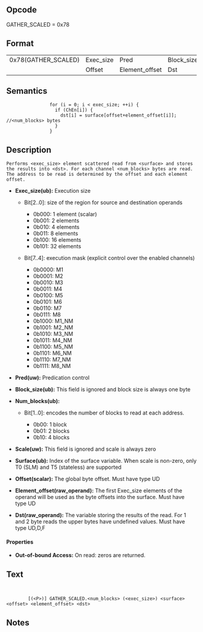  

## Opcode

  GATHER_SCALED = 0x78

## Format

| | | | | | | |
| --- | --- | --- | --- | --- | --- | --- |
| 0x78(GATHER_SCALED) | Exec_size | Pred           | Block_size | Num_blocks | Scale | Surface |
|                     | Offset    | Element_offset | Dst        |            |       |         |


## Semantics




                    for (i = 0; i < exec_size; ++i) {
                      if (ChEn[i]) {
                        dst[i] = surface[offset+element_offset[i]]; //<num_blocks> bytes
                      }
                    }

## Description


    Performs <exec_size> element scattered read from <surface> and stores the results into <dst>. For each channel <num_blocks> bytes are read. The address to be read is determined by the offset and each element offset.

- **Exec_size(ub):** Execution size
 
  - Bit[2..0]: size of the region for source and destination operands
 
    - 0b000:  1 element (scalar) 
    - 0b001:  2 elements 
    - 0b010:  4 elements 
    - 0b011:  8 elements 
    - 0b100:  16 elements 
    - 0b101:  32 elements 
  - Bit[7..4]: execution mask (explicit control over the enabled channels)
 
    - 0b0000:  M1 
    - 0b0001:  M2 
    - 0b0010:  M3 
    - 0b0011:  M4 
    - 0b0100:  M5 
    - 0b0101:  M6 
    - 0b0110:  M7 
    - 0b0111:  M8 
    - 0b1000:  M1_NM 
    - 0b1001:  M2_NM 
    - 0b1010:  M3_NM 
    - 0b1011:  M4_NM 
    - 0b1100:  M5_NM 
    - 0b1101:  M6_NM 
    - 0b1110:  M7_NM 
    - 0b1111:  M8_NM
- **Pred(uw):** Predication control

- **Block_size(ub):** This field is ignored and block size is always one byte

- **Num_blocks(ub):** 
 
  - Bit[1..0]: encodes the number of blocks to read at each address.
 
    - 0b00:  1 block 
    - 0b01:  2 blocks 
    - 0b10:  4 blocks
- **Scale(uw):** This field is ignored and scale is always zero

- **Surface(ub):** Index of the surface variable. When scale is non-zero, only T0 (SLM) and T5 (stateless) are supported

- **Offset(scalar):** The global byte offset. Must have type UD

- **Element_offset(raw_operand):** The first Exec_size elements of the operand will be used as the byte offsets into the surface. Must have type UD

- **Dst(raw_operand):** The variable storing the results of the read. For 1 and 2 byte reads the upper bytes have undefined values. Must have type UD,D,F

#### Properties
- **Out-of-bound Access:** On read: zeros are returned. 


## Text
```
    

		[(<P>)] GATHER_SCALED.<num_blocks> (<exec_size>) <surface> <offset> <element_offset> <dst>
```



## Notes


